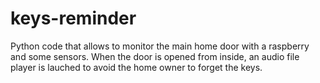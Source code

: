 # keys-reminder
Python code that allows to monitor the main home door with a raspberry and some sensors. When the door is opened from inside, an audio file player is lauched to avoid the home owner to forget the keys.
